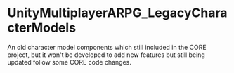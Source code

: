 # UnityMultiplayerARPG_LegacyCharacterModels
An old character model components which still included in the CORE project, but it won't be developed to add new features but still being updated follow some CORE code changes.